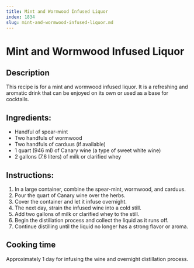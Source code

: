 ```yaml
---
title: Mint and Wormwood Infused Liquor
index: 1834
slug: mint-and-wormwood-infused-liquor.md
---
```


# Mint and Wormwood Infused Liquor

## Description
This recipe is for a mint and wormwood infused liquor. It is a refreshing and aromatic drink that can be enjoyed on its own or used as a base for cocktails.

## Ingredients:
- Handful of spear-mint
- Two handfuls of wormwood
- Two handfuls of carduus (if available)
- 1 quart (946 ml) of Canary wine (a type of sweet white wine)
- 2 gallons (7.6 liters) of milk or clarified whey

## Instructions:
1. In a large container, combine the spear-mint, wormwood, and carduus.
2. Pour the quart of Canary wine over the herbs.
3. Cover the container and let it infuse overnight.
4. The next day, strain the infused wine into a cold still.
5. Add two gallons of milk or clarified whey to the still.
6. Begin the distillation process and collect the liquid as it runs off.
7. Continue distilling until the liquid no longer has a strong flavor or aroma.

## Cooking time
Approximately 1 day for infusing the wine and overnight distillation process.